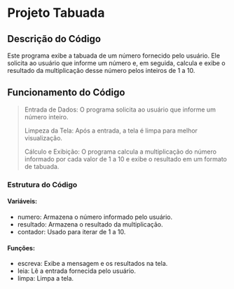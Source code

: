 # Projeto Tabuada

## Descrição do Código
Este programa exibe a tabuada de um número fornecido pelo usuário. Ele solicita ao usuário que informe um número e, em seguida, calcula e exibe o resultado da multiplicação desse número pelos inteiros de 1 a 10.

## Funcionamento do Código
> Entrada de Dados: O programa solicita ao usuário que informe um número inteiro.
>
> Limpeza da Tela: Após a entrada, a tela é limpa para melhor visualização.
>
> Cálculo e Exibição: O programa calcula a multiplicação do número informado por cada valor de 1 a 10 e exibe o resultado em um formato de tabuada.

### Estrutura do Código
#### Variáveis:

+ numero: Armazena o número informado pelo usuário.
+ resultado: Armazena o resultado da multiplicação.
+ contador: Usado para iterar de 1 a 10.
#### Funções:

+ escreva: Exibe a mensagem e os resultados na tela.
+ leia: Lê a entrada fornecida pelo usuário.
+ limpa: Limpa a tela.